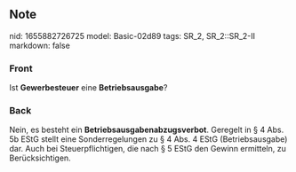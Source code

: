 ## Note
nid: 1655882726725
model: Basic-02d89
tags: SR_2, SR_2::SR_2-II
markdown: false

### Front
Ist <b>Gewerbesteuer</b> eine <b>Betriebsausgabe</b>?

### Back
Nein, es besteht ein <b>Betriebsausgabenabzugsverbot</b>. Geregelt
in § 4 Abs. 5b EStG stellt eine Sonderregelungen zu § 4 Abs. 4 EStG
(Betriebsausgabe) dar. Auch bei Steuerpflichtigen, die nach § 5
EStG den Gewinn ermitteln, zu Berücksichtigen.

